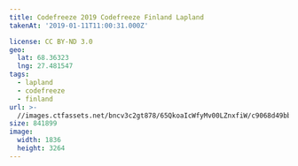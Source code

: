 ```yaml
---
title: Codefreeze 2019 Codefreeze Finland Lapland
takenAt: '2019-01-11T11:00:31.000Z'

license: CC BY-ND 3.0
geo:
  lat: 68.36323
  lng: 27.481547
tags:
  - lapland
  - codefreeze
  - finland
url: >-
  //images.ctfassets.net/bncv3c2gt878/65QkoaIcWfyMv00LZnxfiW/c9068d49bb5254e00c2d20f9ef8c747a/codefreeze-2019-codefreeze-finland-lapland_32863155478_o
size: 841899
image:
  width: 1836
  height: 3264
---
```


